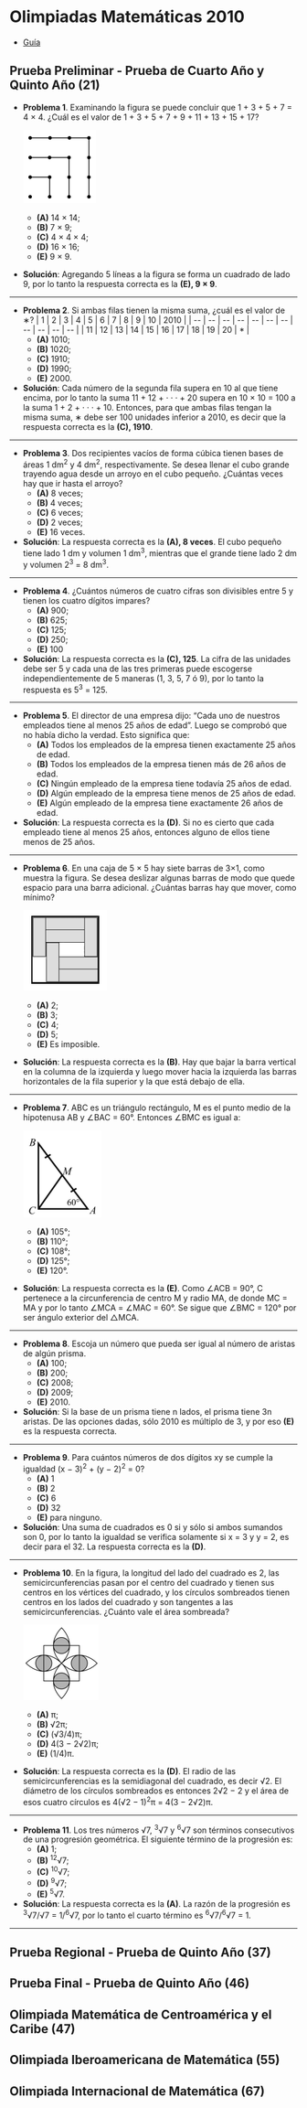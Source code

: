 # Olimpiadas Matemáticas 2010
+ [Guía](https://github.com/petrix12/numeros2022/blob/main/soportes/OJM2010Libro.pdf)


## Prueba Preliminar - Prueba de Cuarto Año y Quinto Año (21)
+ **Problema 1**. Examinando la figura se puede concluir que 1 + 3 + 5 + 7 = 4 × 4. ¿Cuál es el valor de 1 + 3 + 5 + 7 + 9 + 11 + 13 + 15 + 17?

    ![figura001](https://raw.githubusercontent.com/petrix12/numeros2022/main/imagenes/figura001.png)

    + **(A)** 14 × 14; 
    + **(B)** 7 × 9; 
    + **(C)** 4 × 4 × 4; 
    + **(D)** 16 × 16; 
    + **(E)** 9 × 9.
+ **Solución**: Agregando 5 líneas a la figura se forma un cuadrado de lado 9, por lo tanto la respuesta correcta es la **(E), 9 × 9**.
<hr/>

+ **Problema 2**. Si ambas filas tienen la misma suma, ¿cuál es el valor de ∗?
    | 1  | 2  | 3  | 4  | 5  | 6  | 7  | 8  | 9  | 10 | 2010 |
    | -- | -- | -- | -- | -- | -- | -- | -- | -- | -- | --   |
    | 11 | 12 | 13 | 14 | 15 | 16 | 17 | 18 | 19 | 20 | *    |   
    + **(A)** 1010; 
    + **(B)** 1020; 
    + **(C)** 1910; 
    + **(D)** 1990; 
    + **(E)** 2000.
+ **Solución**: Cada número de la segunda fila supera en 10 al que tiene encima, por lo tanto la suma 11 + 12 + · · · + 20 supera en 10 × 10 = 100 a la suma 1 + 2 + · · · + 10. Entonces, para que ambas filas tengan la misma suma, ∗ debe ser 100 unidades inferior a 2010, es decir que la respuesta correcta es la **(C), 1910**.
<hr/>

+ **Problema 3**. Dos recipientes vacíos de forma cúbica tienen bases de áreas 1 dm<sup>2</sup> y 4 dm<sup>2</sup>, respectivamente. Se desea llenar el cubo grande trayendo agua desde un arroyo en el cubo pequeño. ¿Cuántas veces hay que ir hasta el arroyo?
    + **(A)** 8 veces; 
    + **(B)** 4 veces; 
    + **(C)** 6 veces; 
    + **(D)** 2 veces; 
    + **(E)** 16 veces.
+ **Solución**: La respuesta correcta es la **(A), 8 veces**. El cubo pequeño tiene lado 1 dm y volumen 1 dm<sup>3</sup>, mientras que el grande tiene lado 2 dm y volumen 2<sup>3</sup> = 8 dm<sup>3</sup>.
<hr/>

+ **Problema 4**. ¿Cuántos números de cuatro cifras son divisibles entre 5 y tienen los cuatro dígitos impares?
    + **(A)** 900; 
    + **(B)** 625; 
    + **(C)** 125; 
    + **(D)** 250; 
    + **(E)** 100
+ **Solución**: La respuesta correcta es la **(C), 125**. La cifra de las unidades debe ser 5 y cada una de las tres primeras puede escogerse independientemente de 5 maneras (1, 3, 5, 7 ó 9), por lo tanto la respuesta es 5<sup>3</sup> = 125.
<hr/>

+ **Problema 5**. El director de una empresa dijo: “Cada uno de nuestros empleados tiene al menos 25 años de edad”. Luego se comprobó que no había dicho la verdad. Esto significa que:
    + **(A)** Todos los empleados de la empresa tienen exactamente 25 años de edad.
    + **(B)** Todos los empleados de la empresa tienen más de 26 años de edad.
    + **(C)** Ningún empleado de la empresa tiene todavía 25 años de edad.
    + **(D)** Algún empleado de la empresa tiene menos de 25 años de edad.
    + **(E)** Algún empleado de la empresa tiene exactamente 26 años de edad.
+ **Solución**: La respuesta correcta es la **(D)**. Si no es cierto que cada empleado tiene al menos 25 años, entonces alguno de ellos tiene menos de 25 años.
<hr/>

+ **Problema 6**. En una caja de 5 × 5 hay siete barras de 3×1, como muestra la figura. Se desea deslizar algunas barras de modo que quede espacio para una barra adicional. ¿Cuántas barras hay que mover, como mínimo?

    ![figura002](https://raw.githubusercontent.com/petrix12/numeros2022/main/imagenes/figura002.png)

    + **(A)** 2; 
    + **(B)** 3; 
    + **(C)** 4; 
    + **(D)** 5; 
    + **(E)** Es imposible.
+ **Solución**: La respuesta correcta es la **(B)**. Hay que bajar la barra vertical en la columna de la izquierda y luego mover hacia la izquierda las barras horizontales de la fila superior y la que está debajo de ella.
<hr/>

+ **Problema 7**. ABC es un triángulo rectángulo, M es el punto medio de la hipotenusa AB y ∠BAC = 60°. Entonces ∠BMC es igual a:

    ![figura003](https://raw.githubusercontent.com/petrix12/numeros2022/main/imagenes/figura003.png)

    + **(A)** 105°;
    + **(B)** 110°;
    + **(C)** 108°;
    + **(D)** 125°;
    + **(E)** 120°.
+ **Solución**: La respuesta correcta es la **(E)**. Como ∠ACB = 90°, C pertenece a la circunferencia de centro M y radio MA, de donde MC = MA y por lo tanto ∠MCA = ∠MAC = 60°. Se sigue que ∠BMC = 120° por ser ángulo exterior del △MCA.
<hr/>

+ **Problema 8**. Escoja un número que pueda ser igual al número de aristas de algún prisma.
    + **(A)** 100;
    + **(B)** 200;
    + **(C)** 2008;
    + **(D)** 2009;
    + **(E)** 2010.
+ **Solución**: Si la base de un prisma tiene n lados, el prisma tiene 3n aristas. De las opciones dadas, sólo 2010 es múltiplo de 3, y por eso **(E)** es la respuesta correcta.
<hr/>

+ **Problema 9**. Para cuántos números de dos dígitos xy se cumple la igualdad (x − 3)<sup>2</sup> + (y − 2)<sup>2</sup> = 0?
    + **(A)** 1
    + **(B)** 2
    + **(C)** 6
    + **(D)** 32
    + **(E)** para ninguno.
+ **Solución**: Una suma de cuadrados es 0 si y sólo si ambos sumandos son 0, por lo tanto la igualdad se verifica solamente si x = 3 y y = 2, es decir para el 32. La respuesta correcta es la **(D)**.
<hr/>

+ **Problema 10**. En la figura, la longitud del lado del cuadrado es 2, las semicircunferencias pasan por el centro del cuadrado y tienen sus centros en los vértices del cuadrado, y los círculos sombreados tienen centros en los lados del cuadrado y son tangentes a las semicircunferencias. ¿Cuánto vale el área sombreada?

    ![figura004](https://raw.githubusercontent.com/petrix12/numeros2022/main/imagenes/figura004.png)

    + **(A)** π;
    + **(B)** √2π;
    + **(C)** (√3/4)π;
    + **(D)** 4(3 − 2√2)π;
    + **(E)** (1/4)π.

+ **Solución**: La respuesta correcta es la **(D)**. El radio de las semicircunferencias es la semidiagonal del cuadrado, es decir √2. El diámetro de los círculos sombreados es entonces 2√2 − 2 y el área de esos cuatro círculos es 4(√2 − 1)<sup>2</sup>π = 4(3 − 2√2)π.
<hr/>

+ **Problema 11**. Los tres números √7, <sup>3</sup>√7 y <sup>6</sup>√7 son términos consecutivos de una
progresión geométrica. El siguiente término de la progresión es:
    + **(A)** 1; 
    + **(B)** <sup>12</sup>√7; 
    + **(C)** <sup>10</sup>√7; 
    + **(D)** <sup>9</sup>√7; 
    + **(E)** <sup>5</sup>√7.
+ **Solución**: La respuesta correcta es la **(A)**. La razón de la progresión es <sup>3</sup>√7/√7 = 1/<sup>6</sup>√7, por lo tanto el cuarto término es <sup>6</sup>√7/<sup>6</sup>√7 = 1.
<hr/>



## Prueba Regional - Prueba de Quinto Año (37)


## Prueba Final - Prueba de Quinto Año (46)


## Olimpiada Matemática de Centroamérica y el Caribe (47)


## Olimpiada Iberoamericana de Matemática (55)


## Olimpiada Internacional de Matemática (67)